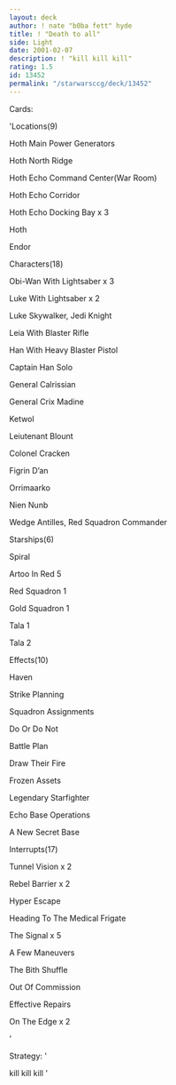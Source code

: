 ```yaml
---
layout: deck
author: ! nate "b0ba fett" hyde
title: ! "Death to all"
side: Light
date: 2001-02-07
description: ! "kill kill kill"
rating: 1.5
id: 13452
permalink: "/starwarsccg/deck/13452"
---
```

Cards: 

'Locations(9)

Hoth Main Power Generators

Hoth North Ridge

Hoth Echo Command Center(War Room)

Hoth Echo Corridor

Hoth Echo Docking Bay x 3

Hoth

Endor


Characters(18)

Obi-Wan With Lightsaber x 3

Luke With Lightsaber x 2

Luke Skywalker, Jedi Knight

Leia With Blaster Rifle

Han With Heavy Blaster Pistol

Captain Han Solo

General Calrissian

General Crix Madine

Ketwol

Leiutenant Blount

Colonel Cracken

Figrin D&#8217;an

Orrimaarko

Nien Nunb

Wedge Antilles, Red Squadron Commander


Starships(6)

Spiral

Artoo In Red 5

Red Squadron 1

Gold Squadron 1

Tala 1

Tala 2


Effects(10)

Haven

Strike Planning

Squadron Assignments

Do Or Do Not

Battle Plan

Draw Their Fire

Frozen Assets

Legendary Starfighter

Echo Base Operations

A New Secret Base


Interrupts(17)

Tunnel Vision x 2

Rebel Barrier x 2

Hyper Escape

Heading To The Medical Frigate

The Signal x 5

A Few Maneuvers

The Bith Shuffle

Out Of Commission

Effective Repairs

On The Edge x 2

'

Strategy: '

kill kill kill '
